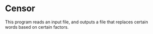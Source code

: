# Censor
This program reads an input file, and outputs a file that replaces certain words based on certain factors.
